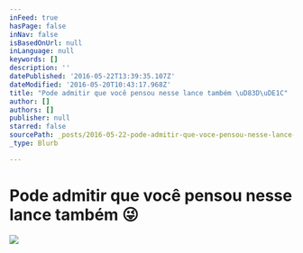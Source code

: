 ```yaml
---
inFeed: true
hasPage: false
inNav: false
isBasedOnUrl: null
inLanguage: null
keywords: []
description: ''
datePublished: '2016-05-22T13:39:35.107Z'
dateModified: '2016-05-20T10:43:17.968Z'
title: "Pode admitir que você pensou nesse lance também \uD83D\uDE1C"
author: []
authors: []
publisher: null
starred: false
sourcePath: _posts/2016-05-22-pode-admitir-que-voce-pensou-nesse-lance-tambem.md
_type: Blurb

---
```

# Pode admitir que você pensou nesse lance também 😜

  
![](https://the-grid-user-content.s3-us-west-2.amazonaws.com/6257eb31-7ace-42e5-8a8e-58a625ff2076.jpg)